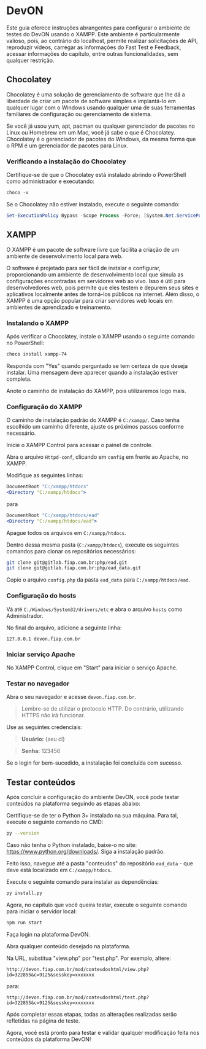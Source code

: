 # DevON

Este guia oferece instruções abrangentes para configurar o ambiente de testes do DevON usando o XAMPP. Este ambiente é particularmente valioso, pois, ao contrário do localhost, permite realizar solicitações de API, reproduzir vídeos, carregar as informações do Fast Test e Feedback, acessar informações do capítulo, entre outras funcionalidades, sem qualquer restrição.

## Chocolatey

Chocolatey é uma solução de gerenciamento de software que lhe dá a liberdade de criar um pacote de software simples e implantá-lo em qualquer lugar com o Windows usando qualquer uma de suas ferramentas familiares de configuração ou gerenciamento de sistema.

Se você já usou yum, apt, pacman ou qualquer gerenciador de pacotes no Linux ou Homebrew em um Mac, você já sabe o que é Chocolatey. Chocolatey é o gerenciador de pacotes do Windows, da mesma forma que o RPM é um gerenciador de pacotes para Linux.

### Verificando a instalação do Chocolatey

Certifique-se de que o Chocolatey está instalado abrindo o PowerShell como administrador e executando:

```powershell
choco -v
```

Se o Chocolatey não estiver instalado, execute o seguinte comando:

```powershell
Set-ExecutionPolicy Bypass -Scope Process -Force; [System.Net.ServicePointManager]::SecurityProtocol = [System.Net.ServicePointManager]::SecurityProtocol -bor 3072; iex ((New-Object System.Net.WebClient).DownloadString('https://community.chocolatey.org/install.ps1'))
```

## XAMPP 

O XAMPP é um pacote de software livre que facilita a criação de um ambiente de desenvolvimento local para web.

O software é projetado para ser fácil de instalar e configurar, proporcionando um ambiente de desenvolvimento local que simula as configurações encontradas em servidores web ao vivo. Isso é útil para desenvolvedores web, pois permite que eles testem e depurem seus sites e aplicativos localmente antes de torná-los públicos na internet. Além disso, o XAMPP é uma opção popular para criar servidores web locais em ambientes de aprendizado e treinamento.

### Instalando o XAMPP

Após verificar o Chocolatey, instale o XAMPP usando o seguinte comando no PowerShell:

```powershell
choco install xampp-74
```

Responda com "Yes" quando perguntado se tem certeza de que deseja instalar. Uma mensagem deve aparecer quando a instalação estiver completa.

Anote o caminho de instalação do XAMPP, pois utilizaremos logo mais.

### Configuração do XAMPP

O caminho de instalação padrão do XAMPP é `C:/xampp/`. Caso tenha escolhido um caminho diferente, ajuste os próximos passos conforme necessário.

Inicie o XAMPP Control para acessar o painel de controle.

Abra o arquivo `Httpd-conf`, clicando em `config` em frente ao Apache, no XAMPP.

Modifique as seguintes linhas:

```apache
DocumentRoot "C:/xampp/htdocs"
<Directory "C:/xampp/htdocs">
```
para

```apache
DocumentRoot "C:/xampp/htdocs/ead"
<Directory "C:/xampp/htdocs/ead">
```

Apague todos os arquivos em `C:/xampp/htdocs`.

Dentro dessa mesma pasta (`C:/xampp/htdocs`), execute os seguintes comandos para clonar os repositórios necessários:

```bash
git clone git@gitlab.fiap.com.br:php/ead.git
git clone git@gitlab.fiap.com.br:php/ead_data.git
```

Copie o arquivo `config.php` da pasta `ead_data` para `C:/xampp/htdocs/ead`.

### Configuração do hosts

Vá até `C:/Windows/System32/drivers/etc` e abra o arquivo `hosts` como Administrador.

No final do arquivo, adicione a seguinte linha:

```
127.0.0.1 devon.fiap.com.br
```

### Iniciar serviço Apache

No XAMPP Control, clique em "Start" para iniciar o serviço Apache.

### Testar no navegador

Abra o seu navegador e acesse `devon.fiap.com.br`. 
   
> Lembre-se de utilizar o protocolo HTTP. Do contrário, utilizando HTTPS não irá funcionar. 

Use as seguintes credenciais:

> **Usuário:** {seu cl}

> **Senha:** 123456

Se o login for bem-sucedido, a instalação foi concluída com sucesso.

## Testar conteúdos

Após concluir a configuração do ambiente DevON, você pode testar conteúdos na plataforma seguindo as etapas abaixo:

Certifique-se de ter o Python 3+ instalado na sua máquina. Para tal, execute o seguinte comando no CMD:

```bash
py --version
```

Caso não tenha o Python instalado, baixe-o no site: https://www.python.org/downloads/. Siga a instalação padrão.

Feito isso, navegue até a pasta "conteudos" do repositório `ead_data` - que deve está localizado em `C:/xampp/htdocs`.

Execute o seguinte comando para instalar as dependências:

```bash
py install.py
```

Agora, no capítulo que você queira testar, execute o seguinte comando para iniciar o servidor local:

```bash
npm run start
```

Faça login na plataforma DevON.

Abra qualquer conteúdo desejado na plataforma.

Na URL, substitua "view.php" por "test.php". Por exemplo, altere:

```plaintext
http://devon.fiap.com.br/mod/conteudoshtml/view.php?id=322855&c=9125&sesskey=xxxxxxx
```

para:

```plaintext
http://devon.fiap.com.br/mod/conteudoshtml/test.php?id=322855&c=9125&sesskey=xxxxxxx
```

Após completar essas etapas, todas as alterações realizadas serão refletidas na página de teste.

Agora, você está pronto para testar e validar qualquer modificação feita nos conteúdos da plataforma DevON!
